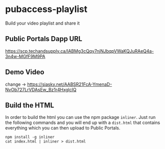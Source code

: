 # pubaccess-playlist
Build your video playlist and share it

## Public Portals Dapp URL
https://scp.techandsupply.ca/IABMg3cQqy7njNJbqpVWaKQJuRAeQ4a-3n4w-MGfF9M9PA

## Demo Video
change -> https://siasky.net/AABSR21FcA-YmenaD-NvOb727LrVDAsEw_Bz1r4HxglcIQ

## Build the HTML
In order to build the html you can use the npm package `inliner`.
Just run the following commands and you will end up with a `dist.html` that
contains everything which you can then upload to Public Portals.

```
npm install -g inliner
cat index.html | inliner > dist.html
```
